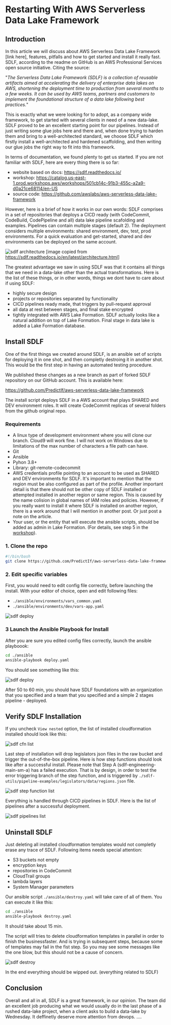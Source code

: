 # Restarting With AWS Serverless Data Lake Framework

## Introduction

In this article we will discuss about AWS Serverless Data Lake Framework [link here], features, pitfalls and how to get started and install it really fast. SDLF, according to the readme on GitHub is an AWS Professional Services open source initiative. Citing the source:

"_The Serverless Data Lake Framework (SDLF) is a collection of reusable artifacts aimed at accelerating the delivery of enterprise data lakes on AWS, shortening the deployment time to production from several months to a few weeks. It can be used by AWS teams, partners and customers to implement the foundational structure of a data lake following best practices._"

This is exactly what we were looking for to adopt, as a company wide framework, to get started with several clients in need of a new data-lake. SDLF proved to be an excellent starting point for our pipelines. Instead of just writing some glue jobs here and there and, when done trying to harden them and bring to a well-architected standard, we choose SDLF which firstly install a well-architected and hardened scaffolding, and then writing our glue jobs the right way to fit into this framework.

In terms of documentation, we found plenty to get us started. If you are not familiar with SDLF, here are every thing there is so far:

- website based on docs: <https://sdlf.readthedocs.io/>
- workshop: <https://catalog.us-east-1.prod.workshops.aws/workshops/501cb14c-91b3-455c-a2a9-d0a21ce68114/en-US>
- source code: <https://github.com/awslabs/aws-serverless-data-lake-framework>

However, here is a brief of how it works in our own words: SDLF comprises in a set of repositories that deploys a CICD ready (with CodeCommit, CodeBuild, CodePipeline and all) data lake pipeline scafolding and examples. Pipelines can contain multiple stages (default 2). The deployment considers multiple environments: shared environment, dev, test, prod environments. For a quick evaluation and get-started, shared and dev environments can be deployed on the same account.

![sdlf architecture](./pictures/2022-09-25_13-09-05-architecture.png)
[image copied from <https://sdlf.readthedocs.io/en/latest/architecture.html>]

The greatest advantage we saw in using SDLF was that it contains all things that we need in a data-lake other than the actual transformations. Here is the list of these things, or in other words, things we dont have to care about if using SDLF:

- highly secure design
- projects or repositories separated by functionality
- CICD pipelines ready made, that triggers by pull-request approval
- all data at rest between stages, and final stake encrypted
- tightly integrated with AWS Lake Formation. SDLF actually looks like a natural addition on top of Lake Formation. Final stage in data lake is added a Lake Formation database.

## Install SDLF

One of the first things we created around SDLF, is an ansible set of scripts for deploying it in one shot, and then completly destroing it in another shot. This would be the first step in having an automated testing procedure.

We published these changes as a new branch as part of forked SDLF repository on our GitHub account. This is available here:

<https://github.com/PredictIf/aws-serverless-data-lake-framework>

The install script deploys SDLF in a AWS account that plays SHARED and DEV environment roles. It will create CodeCommit replicas of several folders from the github original repo.

### Requirements

- A linux type of development environment where you will clone our branch. Cloud9 will work fine. I will not work on Windows due to limitations of the max number of characters a file path can have.
- Git
- Ansible
- Pyhon 3.8+
- Library: git-remote-codecommit
- AWS credentials profile pointing to an account to be used as SHARED and DEV environments for SDLF. It's important to mention that the region must be also configured as part of the profile. Another important detail is that there should not be other copy of SDLF installed or attempted installed in another region or same region. This is caused by the name colision in global names of IAM roles and policies. However, if you really want to install it where SDLF is installed on another region, there is a work around that I will mention in another post. Or just post a note on the article.
- Your user, or the entity that will execute the ansible scripts, should be added as admin in Lake Formation. (For details, see step 5 in the [workshop](https://catalog.us-east-1.prod.workshops.aws/workshops/501cb14c-91b3-455c-a2a9-d0a21ce68114/en-US/10-deployment/100-setup)).

### 1. Clone the repo

```bash
#!/bin/bash
git clone https://github.com/PredictIf/aws-serverless-data-lake-framework.git
```

### 2. Edit specific variables

First, you would need to edit config file correctly, before launching the install. With your editor of choice, open and edit following files:

- `./ansible/environments/vars_common.yaml`
- `./ansible/environments/dev/vars-app.yaml`

![sdlf deploy](./pictures/2022-09-25_13-02-11.-config.png)

<!-- add permissions for lake formation -->

### 3 Launch the Ansible Playbook for Install

After you are sure you edited config files correctly, launch the ansible playboook:

```bash
cd ./ansible
ansible-playbook deploy.yaml
```

You should see something like this:

![sdlf deploy](./pictures/2022-09-25_10-10-50-deploy.png)

After 50 to 60 min, you should have SDLF foundations with an organization that you specified and a team that you specified and a simple 2 stages pipeline - deployed.

## Verify SDLF Installation

If you uncheck `View nested` option, the list of installed cloudformation installed should look like this:

![sdlf cfn list](./pictures/2022-09-25_12-10-50-cfn-list.png)

Last step of installation will drop legislators json files in the raw bucket and trigger the out-of-the-box pipeline. Here is how step functions should look like after a successful install. Please note that Step A (sdlf-engineering-main-sm-a) has a failed execution. That is by design, in order to test the error triggering branch of the step function, and is triggered by `./sdlf-utils/pipeline-examples/legislators/data/regions.json` file.

![sdlf step function list](./pictures/2022-09-25_12-20-26-step-functions.png)

Everything is handled through CICD pipelines in SDLF. Here is the list of pipelines after a successful deployment.

![sdlf pipelines list](./pictures/2022-09-25_12-22-24-pipelines.png)

## Uninstall SDLF

Just deleting all installed cloudformation templates would not completly erase any trace of SDLF. Following items needs special attention:

- S3 buckets not empty
- encryption keys
- repositories in CodeCommit
- CloudTrail groups
- lambda layers
- System Manager parameters

Our ansible script `./ansible/destroy.yaml` will take care of all of them. You can execute it like this:

```bash
cd ./ansible
ansible-playbook destroy.yaml
```

It should take about 15 min.

The script will tries to delete cloudformation templates in parallel in order to finish the businessfaster. And is trying in subsequent steps, because some of templates may fail in the fist step. So you may see some messages like the one blow, but this should not be a cause of concern.

![sdlf destroy](./pictures/2022-09-25_12-46-52-destroy.png)

In the end everything should be wipped out. (everything related to SDLF)

## Conclusion

Overall and all in all, SDLF is a great framework, in our opinion. The team did an excellent job producing what we would usually do in the last phase of a rushed data-lake project, when a client asks to build a data-lake by Wednesday.
It deffinetly deserve more attention from devops. ....
